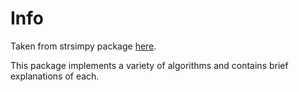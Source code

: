 # Info

Taken from strsimpy package [here](https://github.com/luozhouyang/python-string-similarity#jaccard-index).

This package implements a variety of algorithms and contains brief explanations of each.
